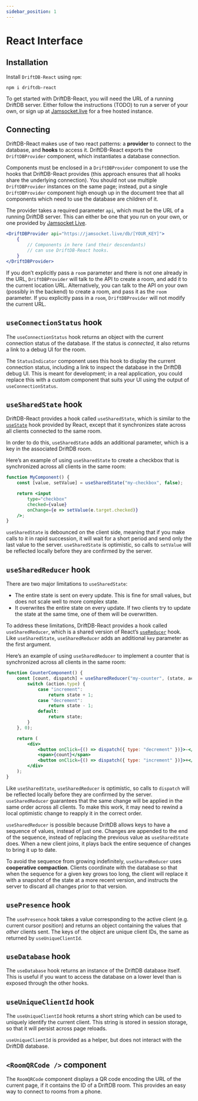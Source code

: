 ```yaml
---
sidebar_position: 1
---
```


# React Interface

## Installation

Install `DriftDB-React` using `npm`:

    npm i driftdb-react

To get started with DriftDB-React, you will need the URL of a running DriftDB server. Either follow the instructions (TODO) to run a server of your own, or sign up at [Jamsocket.live](https://jamsocket.live) for a free hosted instance.

## Connecting

DriftDB-React makes use of two react patterns: a **provider** to connect to the database, and **hooks** to access it. DriftDB-React exports the `DriftDBProvider` component, which instantiates a database connection.

Components must be enclosed in a `DriftDBProvider` component to use the hooks that DriftDB-React provides (this approach ensures that all hooks share the underlying connection). You should not use multiple `DriftDBProvider` instances on the same page; instead, put a single `DriftDBProvider` component high enough up in the document tree that all components which need to use the database are children of it.

The provider takes a required parameter `api`, which must be the URL of a running DriftDB server. This can either be one that you run on your own, or one provided by [Jamsocket Live](https://jamsocket.live).

```jsx
<DriftDBProvider api="https://jamsocket.live/db/[YOUR_KEY]">
    {
        // Components in here (and their descendants)
        // can use DriftDB-React hooks.
    }
</DriftDBProvider>
```

If you don’t explicitly pass a `room` parameter and there is not one already in the URL, `DriftDBProvider` will talk to the API to create a room, and add it to the current location URL. Alternatively, you can talk to the API on your own (possibly in the backend) to create a room, and pass it as the `room` parameter. If you explicitly pass in a `room`, `DriftDBProvider` will not modify the current URL.

## `useConnectionStatus` hook

The `useConnectionStatus` hook returns an object with the current connection status of the database. If the status is *connected*, it also returns a link to a debug UI for the room.

The `StatusIndicator` component uses this hook to display the current connection status, including a link to inspect the database in the DriftDB debug UI. This is meant for development; in a real application, you could replace this with a custom component that suits your UI using the output of `useConnectionStatus`.

## `useSharedState` hook

DriftDB-React provides a hook called `useSharedState`, which is similar to the [`useState`](https://reactjs.org/docs/hooks-state.html) hook provided by React, except that it synchronizes state across all clients connected to the same room.

In order to do this, `useSharedState` adds an additional parameter, which is a key in the associated DriftDB room.

Here’s an example of using `useSharedState` to create a checkbox that is synchronized across all clients in the same room:

```jsx
function MyComponent() {
    const [value, setValue] = useSharedState("my-checkbox", false);

    return <input
        type="checkbox"
        checked={value}
        onChange={e => setValue(e.target.checked)}
    />;
}
```

`useSharedState` is debounced on the client side, meaning that if you make calls to it in rapid succession, it will wait for a short period and send only the last value to the server. `useSharedState` is optimistic, so calls to `setValue` will be reflected locally before they are confirmed by the server.

## `useSharedReducer` hook

There are two major limitations to `useSharedState`:
- The entire state is sent on every update. This is fine for small values, but does not scale well to more complex state.
- It overwrites the entire state on every update. If two clients try to update the state at the same time, one of them will be overwritten.

To address these limitations, DriftDB-React provides a hook called `useSharedReducer`, which is a shared version of React’s [`useReducer`](https://reactjs.org/docs/hooks-reference.html#usereducer) hook. Like `useSharedState`, `useSharedReducer` adds an additional `key` parameter as the first argument.

Here’s an example of using `useSharedReducer` to implement a counter that is synchronized across all clients in the same room:

```jsx
function CounterComponent() {
    const [count, dispatch] = useSharedReducer("my-counter", (state, action) => {
        switch (action.type) {
            case "increment":
                return state + 1;
            case "decrement":
                return state - 1;
            default:
                return state;
        }
    }, 0);

    return (
        <div>
            <button onClick={() => dispatch({ type: "decrement" })}>-</button>
            <span>{count}</span>
            <button onClick={() => dispatch({ type: "increment" })}>+</button>
        </div>
    );
}
```

Like `useSharedState`, `useSharedReducer` is optimistic, so calls to `dispatch` will be reflected locally before they are confirmed by the server. `useSharedReducer` guarantees that the same change will be applied in the same order across all clients. To make this work, it may need to rewind a local optimistic change to reapply it in the correct order.

`useSharedReducer` is possible because DriftDB allows keys to have a sequence of values, instead of just one. Changes are appended to the end of the sequence, instead of replacing the previous value as `useSharedState` does. When a new client joins, it plays back the entire sequence of changes to bring it up to date.

To avoid the sequence from growing indefinitely, `useSharedReducer` uses **cooperative compaction**. Clients coordinate with the database so that when the sequence for a given key grows too long, the client will replace it with a snapshot of the state at a more recent version, and instructs the server to discard all changes prior to that version.

## `usePresence` hook

The `usePresence` hook takes a value corresponding to the active client (e.g. current cursor position) and returns an object containing the values that _other_ clients sent. The keys of the object are unique client IDs, the same as returned by `useUniqueClientId`.

## `useDatabase` hook

The `useDatabase` hook returns an instance of the DriftDB database itself. This is useful if you want to access the database on a lower level than is exposed through the other hooks.

## `useUniqueClientId` hook

The `useUniqueClientId` hook returns a short string which can be used to uniquely identify the current client. This string is stored in session storage, so that it will persist across page reloads.

`useUniqueClientId` is provided as a helper, but does not interact with the DriftDB database.

## `<RoomQRCode />` component

The `RoomQRCode` component displays a QR code encoding the URL of the current page, if it contains the ID of a DriftDB room. This provides an easy way to connect to rooms from a phone.
